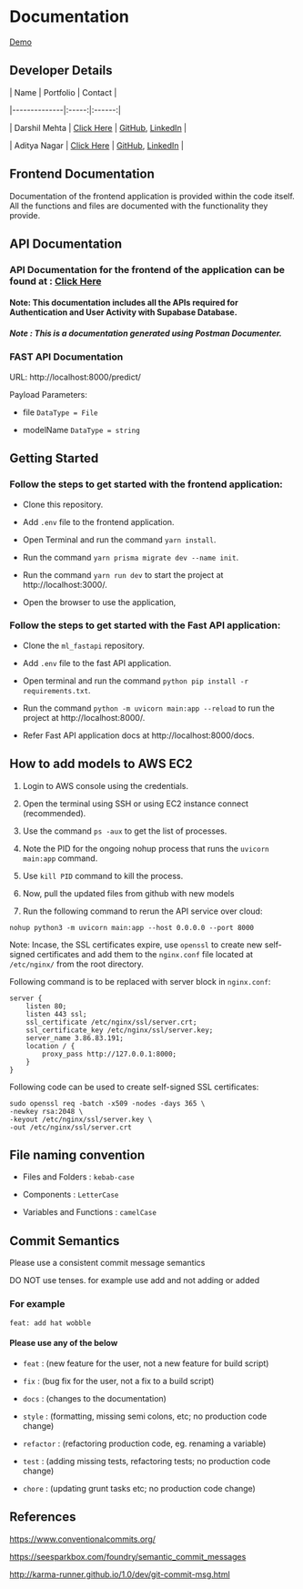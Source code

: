 
  

# Documentation

  

  

[Demo](https://impro-website-test.vercel.app/)

  

  

## Developer Details

  

| Name | Portfolio | Contact |

  

|--------------|:-----:|:------:|

  

| Darshil Mehta | [Click Here](https://darshilmehta.me/) | [GitHub](https://github.com/darshilmehta), [LinkedIn](https://www.linkedin.com/in/darshil-mehta-05/) |

  

| Aditya Nagar | [Click Here](https://adityanagar.vercel.app/) | [GitHub](https://github.com/adityanagar10/), [LinkedIn](https://www.linkedin.com/in/adityanagar10/) |

  

  

## Frontend Documentation

  

Documentation of the frontend application is provided within the code itself. All the functions and files are documented with the functionality they provide.

  

  

## API Documentation

  

### API Documentation for the frontend of the application can be found at : [Click Here](https://documenter.getpostman.com/view/16629391/2s93CRLBzC)

  

#### Note: This documentation includes all the APIs required for Authentication and User Activity with Supabase Database.

  

##### Note : This is a documentation generated using Postman Documenter.

  

  

### FAST API Documentation

  

URL: http://localhost:8000/predict/

  

  

Payload Parameters:

  

- file `DataType = File`

  

- modelName `DataType = string`

  

  

## Getting Started

  

### Follow the steps to get started with the frontend application:

  

- Clone this repository.

  

- Add `.env` file to the frontend application.

  

- Open Terminal and run the command `yarn install`.

  

- Run the command `yarn prisma migrate dev --name init`.

  

- Run the command `yarn run dev` to start the project at http://localhost:3000/.

  

- Open the browser to use the application,

  

  

### Follow the steps to get started with the Fast API application:

  

- Clone the `ml_fastapi` repository.

  

- Add `.env` file to the fast API application.

  

- Open terminal and run the command `python pip install -r requirements.txt`.

  

- Run the command `python -m uvicorn main:app --reload` to run the project at http://localhost:8000/.

  

- Refer Fast API application docs at http://localhost:8000/docs.

  
  

## How to add models to AWS EC2

1. Login to AWS console using the credentials.

2. Open the terminal using SSH or using EC2 instance connect (recommended).

3. Use the command `ps -aux` to get the list of processes.

4. Note the PID for the ongoing nohup process that runs the `uvicorn main:app` command.

5. Use `kill PID` command to kill the process.

6. Now, pull the updated files from github with new models

7. Run the following command to rerun the API service over cloud:

`nohup python3 -m uvicorn main:app --host 0.0.0.0 --port 8000`

  

Note: Incase, the SSL certificates expire, use `openssl` to create new self-signed certificates and add them to the `nginx.conf` file located at `/etc/nginx/` from the root directory.

Following command is to be replaced with server block in `nginx.conf`:

```
server {
	listen 80;
    listen 443 ssl;
    ssl_certificate /etc/nginx/ssl/server.crt;
    ssl_certificate_key /etc/nginx/ssl/server.key;
    server_name 3.86.83.191;
    location / {
        proxy_pass http://127.0.0.1:8000;
    }
}
```  

Following code can be used to create self-signed SSL certificates:
```
sudo openssl req -batch -x509 -nodes -days 365 \
-newkey rsa:2048 \
-keyout /etc/nginx/ssl/server.key \
-out /etc/nginx/ssl/server.crt
```
  

## File naming convention

  

- Files and Folders : `kebab-case`

  

- Components : `LetterCase`

  

- Variables and Functions : `camelCase`

  

  

## Commit Semantics

  

Please use a consistent commit message semantics

  

DO NOT use tenses. for example use add and not adding or added

  

### For example

  

`feat: add hat wobble`

  

#### Please use any of the below

  

-  `feat` : (new feature for the user, not a new feature for build script)

  

-  `fix` : (bug fix for the user, not a fix to a build script)

  

-  `docs` : (changes to the documentation)

  

-  `style` : (formatting, missing semi colons, etc; no production code change)

  

-  `refactor` : (refactoring production code, eg. renaming a variable)

  

-  `test` : (adding missing tests, refactoring tests; no production code change)

  

-  `chore` : (updating grunt tasks etc; no production code change)

  

  

## References

  

https://www.conventionalcommits.org/

  

https://seesparkbox.com/foundry/semantic_commit_messages

  

http://karma-runner.github.io/1.0/dev/git-commit-msg.html